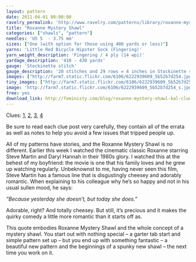 ```yaml
---
layout: pattern
date: 2011-04-01 00:00:00
ravelry_permalink: 'http://www.ravelry.com/patterns/library/roxanne-mystery-shawl'
title: "Roxanne Mystery Shawl"
categories: ["shawls", "pattern"]
needles: 'US 5  - 3.75 mm'
sizes: ["One (with option for those using 400 yards or less)"]
yarns: 'Little Red Bicycle Hipster Sock (Fingering)'
yarn_weight_description: 'Fingering / 4 ply (14 wpi)'
yardage_description: '410 - 430 yards'
gauge: 'Stockinette stitch'
gauge_description: '20 stitches and 29 rows = 4 inches in Stockinette stitch'
images: ["http://farm7.static.flickr.com/6106/6222939609_5b52b7d254.jpg", "http://images4.ravelrycache.com/uploads/Lnand/63651106/IMG_9501_medium.JPG", "http://images4-b.ravelrycache.com/uploads/celinette/65410110/65537557_medium.jpg", "http://images4-b.ravelrycache.com/uploads/craftzone/63638576/IMG_0054_medium.JPG"]
tiny_images: ["http://farm7.static.flickr.com/6106/6222939609_5b52b7d254_s.jpg", "http://images4-b.ravelrycache.com/uploads/Lnand/63651106/IMG_9501_square.JPG", "http://images4-b.ravelrycache.com/uploads/celinette/65410110/65537557_square.jpg", "http://images4-d.ravelrycache.com/uploads/craftzone/63638576/IMG_0054_square.JPG"]
image: 'http://farm7.static.flickr.com/6106/6222939609_5b52b7d254_s.jpg'
free: yes
download_link: http://feministy.com/blog/roxanne-mystery-shawl-kal-clue-1/
---
```

<p>Clues: <a href='http://feministy.com/blog/roxanne-mystery-shawl-kal-clue-1/'>1</a>, <a href='http://feministy.com/blog/roxanne-mystery-shawl-kal-clue-2/'>2</a>, <a href='http://feministy.com/blog/roxanne-mystery-shawl-kal-clue-3/'>3</a>, <a href='http://feministy.com/blog/roxanne-mystery-shawl-kal-clue-4/'>4</a></p>

<p>Be sure to read each clue post very carefully, they contain all of the errata as well as notes to help you avoid a few issues that tripped people up.</p>

<p>All of my patterns have stories, and the Roxanne Mystery Shawl is no different. Earlier this week I watched the cinematic classic Roxanne starring Steve Martin and Daryl Hannah in their 1980s glory. I watched this at the behest of my boyfriend: the movie is one that his family loves and he grew up watching regularly. Unbeknownst to me, having never seen this film, Steve Martin has a famous line that is disgustingly cheesey and adorably romantic. When explaining to his colleague why he’s so happy and not in his usual sullen mood, he says:</p>

<p><em>“Because yesterday she doesn’t, but today she does.”</em></p>

<p>Adorable, right? And totally cheesey. But still, it’s precious and it makes the quirky comedy a little more romantic than it starts off as.</p>

<p>This quote embodies Roxanne Mystery Shawl and the whole concept of a mystery shawl. You start out with nothing special – a garter tab start and simple pattern set up – but you end up with something fantastic – a beautiful new pattern and the beginnings of a spunky new shawl – the next time you work on it.</p>